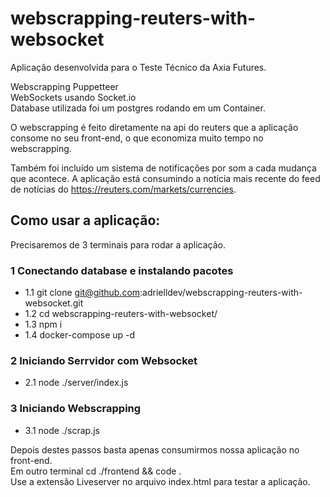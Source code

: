 # webscrapping-reuters-with-websocket
Aplicação desenvolvida para o Teste Técnico da Axia Futures. 

Webscrapping Puppetteer <br>
WebSockets usando Socket.io <br>
Database utilizada foi um postgres rodando em um Container.

O webscrapping é feito diretamente na api do reuters que a aplicação consome no seu front-end, o que economiza muito tempo no webscrapping.

Também foi incluído um sistema de notificações por som a cada mudança que acontece. A aplicação está consumindo a notícia mais recente do feed de notícias
do https://reuters.com/markets/currencies.

## Como usar a aplicação:

Precisaremos de 3 terminais para rodar a aplicação.

### 1 Conectando database e instalando pacotes


- 1.1  git clone git@github.com:adrielldev/webscrapping-reuters-with-websocket.git <br>
- 1.2  cd webscrapping-reuters-with-websocket/ <br>
- 1.3  npm i <br>
- 1.4  docker-compose up -d


###  2 Iniciando Serrvidor com Websocket

- 2.1  node ./server/index.js

### 3 Iniciando Webscrapping

- 3.1 node ./scrap.js

Depois destes passos basta apenas consumirmos nossa aplicação no front-end. <br>
Em outro terminal cd ./frontend && code .  <br>
Use a extensão Liveserver no arquivo index.html para testar a aplicação.

